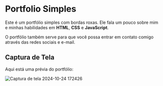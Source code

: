 # Portfolio Simples

Este é um portfólio simples com bordas roxas. Ele fala um pouco sobre mim e minhas habilidades em **HTML**, **CSS** e **JavaScript**. 

O portfólio também serve para que você possa entrar em contato comigo através das redes sociais e e-mail.

## Captura de Tela

Aqui está uma prévia do portfólio:

![Captura de tela 2024-10-24 172426](https://github.com/user-attachments/assets/00dddada-4968-4ddd-b532-f41b2dcd76f8)


